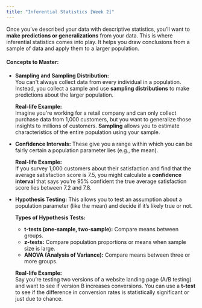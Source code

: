 ```yaml
---
title: "Inferential Statistics [Week 2]"
---
```


Once you’ve described your data with descriptive statistics, you’ll want to **make predictions or generalizations** from your data. This is where inferential statistics comes into play. It helps you draw conclusions from a sample of data and apply them to a larger population.

#### Concepts to Master:
- **Sampling and Sampling Distribution:**  
  You can't always collect data from every individual in a population. Instead, you collect a sample and use **sampling distributions** to make predictions about the larger population.
  
  **Real-life Example:**  
  Imagine you're working for a retail company and can only collect purchase data from 1,000 customers, but you want to generalize those insights to millions of customers. **Sampling** allows you to estimate characteristics of the entire population using your sample.

- **Confidence Intervals:**
  These give you a range within which you can be fairly certain a population parameter lies (e.g., the mean). 

  **Real-life Example:**  
  If you survey 1,000 customers about their satisfaction and find that the average satisfaction score is 7.5, you might calculate a **confidence interval** that says you’re 95% confident the true average satisfaction score lies between 7.2 and 7.8.

- **Hypothesis Testing:**
  This allows you to test an assumption about a population parameter (like the mean) and decide if it’s likely true or not.

  **Types of Hypothesis Tests:**
  - **t-tests (one-sample, two-sample):** Compare means between groups.
  - **z-tests:** Compare population proportions or means when sample size is large.
  - **ANOVA (Analysis of Variance):** Compare means between three or more groups.
  
  **Real-life Example:**  
  Say you’re testing two versions of a website landing page (A/B testing) and want to see if version B increases conversions. You can use a **t-test** to see if the difference in conversion rates is statistically significant or just due to chance.
